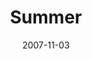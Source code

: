 ---
layout: message
category: message
series: "Seasons"
title: "Summer"
date: 2007-11-03
message_id: 464
---